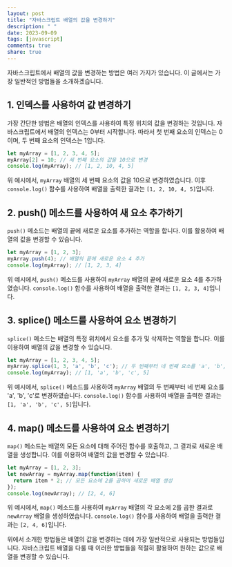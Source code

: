 ```yaml
---
layout: post
title: "자바스크립트 배열의 값을 변경하기"
description: " "
date: 2023-09-09
tags: [javascript]
comments: true
share: true
---
```


자바스크립트에서 배열의 값을 변경하는 방법은 여러 가지가 있습니다. 이 글에서는 가장 일반적인 방법들을 소개하겠습니다.

## 1. 인덱스를 사용하여 값 변경하기

가장 간단한 방법은 배열의 인덱스를 사용하여 특정 위치의 값을 변경하는 것입니다. 자바스크립트에서 배열의 인덱스는 0부터 시작합니다. 따라서 첫 번째 요소의 인덱스는 0이며, 두 번째 요소의 인덱스는 1입니다.

```javascript
let myArray = [1, 2, 3, 4, 5];
myArray[2] = 10; // 세 번째 요소의 값을 10으로 변경
console.log(myArray); // [1, 2, 10, 4, 5]
```

위 예시에서, `myArray` 배열의 세 번째 요소의 값을 10으로 변경하였습니다. 이후 `console.log()` 함수를 사용하여 배열을 출력한 결과는 `[1, 2, 10, 4, 5]`입니다.

## 2. push() 메소드를 사용하여 새 요소 추가하기

`push()` 메소드는 배열의 끝에 새로운 요소를 추가하는 역할을 합니다. 이를 활용하여 배열의 값을 변경할 수 있습니다.

```javascript
let myArray = [1, 2, 3];
myArray.push(4); // 배열의 끝에 새로운 요소 4 추가
console.log(myArray); // [1, 2, 3, 4]
```

위 예시에서, `push()` 메소드를 사용하여 `myArray` 배열의 끝에 새로운 요소 4를 추가하였습니다. `console.log()` 함수를 사용하여 배열을 출력한 결과는 `[1, 2, 3, 4]`입니다.

## 3. splice() 메소드를 사용하여 요소 변경하기

`splice()` 메소드는 배열의 특정 위치에서 요소를 추가 및 삭제하는 역할을 합니다. 이를 이용하여 배열의 값을 변경할 수 있습니다.

```javascript
let myArray = [1, 2, 3, 4, 5];
myArray.splice(1, 3, 'a', 'b', 'c'); // 두 번째부터 네 번째 요소를 'a', 'b', 'c'로 변경
console.log(myArray); // [1, 'a', 'b', 'c', 5]
```

위 예시에서, `splice()` 메소드를 사용하여 `myArray` 배열의 두 번째부터 네 번째 요소를 'a', 'b', 'c'로 변경하였습니다. `console.log()` 함수를 사용하여 배열을 출력한 결과는 `[1, 'a', 'b', 'c', 5]`입니다.

## 4. map() 메소드를 사용하여 요소 변경하기

`map()` 메소드는 배열의 모든 요소에 대해 주어진 함수를 호출하고, 그 결과로 새로운 배열을 생성합니다. 이를 이용하여 배열의 값을 변경할 수 있습니다.

```javascript
let myArray = [1, 2, 3];
let newArray = myArray.map(function(item) {
  return item * 2; // 모든 요소에 2를 곱하여 새로운 배열 생성
});
console.log(newArray); // [2, 4, 6]
```

위 예시에서, `map()` 메소드를 사용하여 `myArray` 배열의 각 요소에 2를 곱한 결과로 `newArray` 배열을 생성하였습니다. `console.log()` 함수를 사용하여 배열을 출력한 결과는 `[2, 4, 6]`입니다.

위에서 소개한 방법들은 배열의 값을 변경하는 데에 가장 일반적으로 사용되는 방법들입니다. 자바스크립트 배열을 다룰 때 이러한 방법들을 적절히 활용하여 원하는 값으로 배열을 변경할 수 있습니다.